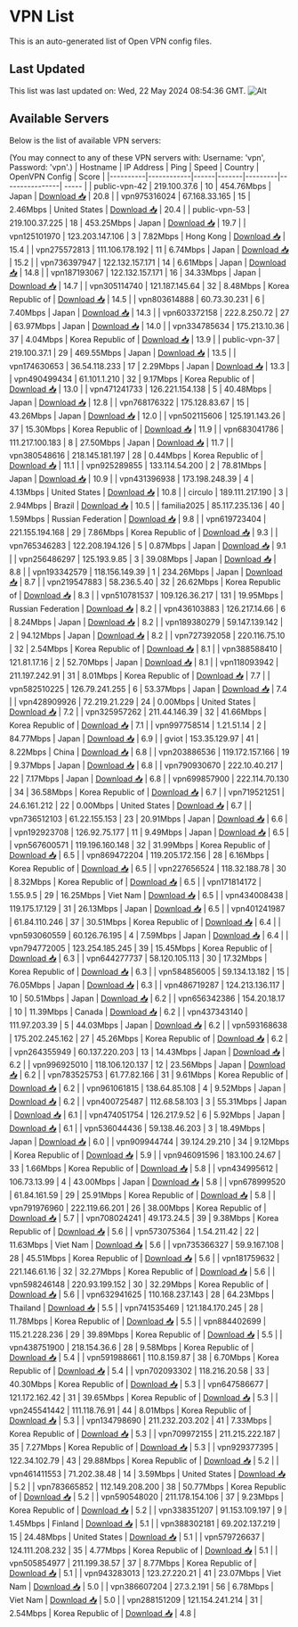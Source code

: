 # VPN List

This is an auto-generated list of Open VPN config files.

## Last Updated

This list was last updated on: Wed, 22 May 2024 08:54:36 GMT.
![Alt](https://repobeats.axiom.co/api/embed/186b98318ef1479477931607c1ad7d823f12451f.svg "Repobeats analytics image")

## Available Servers

Below is the list of available VPN servers:

(You may connect to any of these VPN servers with: Username: 'vpn', Password: 'vpn'.)
| Hostname | IP Address | Ping | Speed | Country | OpenVPN Config | Score |
|----------|------------|------|-------|---------|----------------| ----- |
| public-vpn-42 | 219.100.37.6 | 10 | 454.76Mbps | Japan | [Download 📥](./configs/server_0_JP.ovpn) | 20.8 |
| vpn975316024 | 67.168.33.165 | 15 | 2.46Mbps | United States | [Download 📥](./configs/server_1_US.ovpn) | 20.4 |
| public-vpn-53 | 219.100.37.225 | 18 | 453.25Mbps | Japan | [Download 📥](./configs/server_2_JP.ovpn) | 19.7 |
| vpn125101970 | 123.203.147.106 | 3 | 7.82Mbps | Hong Kong | [Download 📥](./configs/server_3_HK.ovpn) | 15.4 |
| vpn275572813 | 111.106.178.192 | 11 | 6.74Mbps | Japan | [Download 📥](./configs/server_4_JP.ovpn) | 15.2 |
| vpn736397947 | 122.132.157.171 | 14 | 6.61Mbps | Japan | [Download 📥](./configs/server_5_JP.ovpn) | 14.8 |
| vpn187193067 | 122.132.157.171 | 16 | 34.33Mbps | Japan | [Download 📥](./configs/server_6_JP.ovpn) | 14.7 |
| vpn305114740 | 121.187.145.64 | 32 | 8.48Mbps | Korea Republic of | [Download 📥](./configs/server_7_KR.ovpn) | 14.5 |
| vpn803614888 | 60.73.30.231 | 6 | 7.40Mbps | Japan | [Download 📥](./configs/server_8_JP.ovpn) | 14.3 |
| vpn603372158 | 222.8.250.72 | 27 | 63.97Mbps | Japan | [Download 📥](./configs/server_9_JP.ovpn) | 14.0 |
| vpn334785634 | 175.213.10.36 | 37 | 4.04Mbps | Korea Republic of | [Download 📥](./configs/server_10_KR.ovpn) | 13.9 |
| public-vpn-37 | 219.100.37.1 | 29 | 469.55Mbps | Japan | [Download 📥](./configs/server_11_JP.ovpn) | 13.5 |
| vpn174630653 | 36.54.118.233 | 17 | 2.29Mbps | Japan | [Download 📥](./configs/server_12_JP.ovpn) | 13.3 |
| vpn490499434 | 61.101.1.210 | 32 | 9.17Mbps | Korea Republic of | [Download 📥](./configs/server_13_KR.ovpn) | 13.0 |
| vpn471241733 | 126.221.154.138 | 5 | 40.48Mbps | Japan | [Download 📥](./configs/server_14_JP.ovpn) | 12.8 |
| vpn768176322 | 175.128.83.67 | 15 | 43.26Mbps | Japan | [Download 📥](./configs/server_15_JP.ovpn) | 12.0 |
| vpn502115606 | 125.191.143.26 | 37 | 15.30Mbps | Korea Republic of | [Download 📥](./configs/server_16_KR.ovpn) | 11.9 |
| vpn683041786 | 111.217.100.183 | 8 | 27.50Mbps | Japan | [Download 📥](./configs/server_17_JP.ovpn) | 11.7 |
| vpn380548616 | 218.145.181.197 | 28 | 0.44Mbps | Korea Republic of | [Download 📥](./configs/server_18_KR.ovpn) | 11.1 |
| vpn925289855 | 133.114.54.200 | 2 | 78.81Mbps | Japan | [Download 📥](./configs/server_19_JP.ovpn) | 10.9 |
| vpn431396938 | 173.198.248.39 | 4 | 4.13Mbps | United States | [Download 📥](./configs/server_20_US.ovpn) | 10.8 |
| circulo | 189.111.217.190 | 3 | 2.94Mbps | Brazil | [Download 📥](./configs/server_21_BR.ovpn) | 10.5 |
| familia2025 | 85.117.235.136 | 40 | 1.59Mbps | Russian Federation | [Download 📥](./configs/server_22_RU.ovpn) | 9.8 |
| vpn619723404 | 221.155.194.168 | 29 | 7.86Mbps | Korea Republic of | [Download 📥](./configs/server_23_KR.ovpn) | 9.3 |
| vpn765346283 | 122.208.194.126 | 5 | 0.87Mbps | Japan | [Download 📥](./configs/server_24_JP.ovpn) | 9.1 |
| vpn256486297 | 125.193.9.85 | 3 | 39.08Mbps | Japan | [Download 📥](./configs/server_25_JP.ovpn) | 8.8 |
| vpn193342579 | 118.156.149.39 | 1 | 234.26Mbps | Japan | [Download 📥](./configs/server_26_JP.ovpn) | 8.7 |
| vpn219547883 | 58.236.5.40 | 32 | 26.62Mbps | Korea Republic of | [Download 📥](./configs/server_27_KR.ovpn) | 8.3 |
| vpn510781537 | 109.126.36.217 | 131 | 19.95Mbps | Russian Federation | [Download 📥](./configs/server_28_RU.ovpn) | 8.2 |
| vpn436103883 | 126.217.14.66 | 6 | 8.24Mbps | Japan | [Download 📥](./configs/server_29_JP.ovpn) | 8.2 |
| vpn189380279 | 59.147.139.142 | 2 | 94.12Mbps | Japan | [Download 📥](./configs/server_30_JP.ovpn) | 8.2 |
| vpn727392058 | 220.116.75.10 | 32 | 2.54Mbps | Korea Republic of | [Download 📥](./configs/server_31_KR.ovpn) | 8.1 |
| vpn388588410 | 121.81.17.16 | 2 | 52.70Mbps | Japan | [Download 📥](./configs/server_32_JP.ovpn) | 8.1 |
| vpn118093942 | 211.197.242.91 | 31 | 8.01Mbps | Korea Republic of | [Download 📥](./configs/server_33_KR.ovpn) | 7.7 |
| vpn582510225 | 126.79.241.255 | 6 | 53.37Mbps | Japan | [Download 📥](./configs/server_34_JP.ovpn) | 7.4 |
| vpn428909926 | 72.219.21.229 | 24 | 0.00Mbps | United States | [Download 📥](./configs/server_35_US.ovpn) | 7.2 |
| vpn325957262 | 211.44.146.39 | 32 | 41.66Mbps | Korea Republic of | [Download 📥](./configs/server_36_KR.ovpn) | 7.1 |
| vpn997758514 | 1.21.51.14 | 2 | 84.77Mbps | Japan | [Download 📥](./configs/server_37_JP.ovpn) | 6.9 |
| gviot | 153.35.129.97 | 41 | 8.22Mbps | China | [Download 📥](./configs/server_38_CN.ovpn) | 6.8 |
| vpn203886536 | 119.172.157.166 | 19 | 9.37Mbps | Japan | [Download 📥](./configs/server_39_JP.ovpn) | 6.8 |
| vpn790930670 | 222.10.40.217 | 22 | 7.17Mbps | Japan | [Download 📥](./configs/server_40_JP.ovpn) | 6.8 |
| vpn699857900 | 222.114.70.130 | 34 | 36.58Mbps | Korea Republic of | [Download 📥](./configs/server_41_KR.ovpn) | 6.7 |
| vpn719521251 | 24.6.161.212 | 22 | 0.00Mbps | United States | [Download 📥](./configs/server_42_US.ovpn) | 6.7 |
| vpn736512103 | 61.22.155.153 | 23 | 20.91Mbps | Japan | [Download 📥](./configs/server_43_JP.ovpn) | 6.6 |
| vpn192923708 | 126.92.75.177 | 11 | 9.49Mbps | Japan | [Download 📥](./configs/server_44_JP.ovpn) | 6.5 |
| vpn567600571 | 119.196.160.148 | 32 | 31.99Mbps | Korea Republic of | [Download 📥](./configs/server_45_KR.ovpn) | 6.5 |
| vpn869472204 | 119.205.172.156 | 28 | 6.16Mbps | Korea Republic of | [Download 📥](./configs/server_46_KR.ovpn) | 6.5 |
| vpn227656524 | 118.32.188.78 | 30 | 8.32Mbps | Korea Republic of | [Download 📥](./configs/server_47_KR.ovpn) | 6.5 |
| vpn171814172 | 1.55.9.5 | 29 | 16.25Mbps | Viet Nam | [Download 📥](./configs/server_48_VN.ovpn) | 6.5 |
| vpn434008438 | 119.175.17.129 | 31 | 26.13Mbps | Japan | [Download 📥](./configs/server_49_JP.ovpn) | 6.5 |
| vpn401241987 | 61.84.110.246 | 37 | 30.51Mbps | Korea Republic of | [Download 📥](./configs/server_50_KR.ovpn) | 6.4 |
| vpn593060559 | 60.126.76.195 | 4 | 7.59Mbps | Japan | [Download 📥](./configs/server_51_JP.ovpn) | 6.4 |
| vpn794772005 | 123.254.185.245 | 39 | 15.45Mbps | Korea Republic of | [Download 📥](./configs/server_52_KR.ovpn) | 6.3 |
| vpn644277737 | 58.120.105.113 | 30 | 17.32Mbps | Korea Republic of | [Download 📥](./configs/server_53_KR.ovpn) | 6.3 |
| vpn584856005 | 59.134.13.182 | 15 | 76.05Mbps | Japan | [Download 📥](./configs/server_54_JP.ovpn) | 6.3 |
| vpn486719287 | 124.213.136.117 | 10 | 50.51Mbps | Japan | [Download 📥](./configs/server_55_JP.ovpn) | 6.2 |
| vpn656342386 | 154.20.18.17 | 10 | 11.39Mbps | Canada | [Download 📥](./configs/server_56_CA.ovpn) | 6.2 |
| vpn437343140 | 111.97.203.39 | 5 | 44.03Mbps | Japan | [Download 📥](./configs/server_57_JP.ovpn) | 6.2 |
| vpn593168638 | 175.202.245.162 | 27 | 45.26Mbps | Korea Republic of | [Download 📥](./configs/server_58_KR.ovpn) | 6.2 |
| vpn264355949 | 60.137.220.203 | 13 | 14.43Mbps | Japan | [Download 📥](./configs/server_59_JP.ovpn) | 6.2 |
| vpn996925010 | 118.106.120.137 | 12 | 23.56Mbps | Japan | [Download 📥](./configs/server_60_JP.ovpn) | 6.2 |
| vpn783525753 | 61.77.82.166 | 31 | 9.61Mbps | Korea Republic of | [Download 📥](./configs/server_61_KR.ovpn) | 6.2 |
| vpn961061815 | 138.64.85.108 | 4 | 9.52Mbps | Japan | [Download 📥](./configs/server_62_JP.ovpn) | 6.2 |
| vpn400725487 | 112.68.58.103 | 3 | 55.31Mbps | Japan | [Download 📥](./configs/server_63_JP.ovpn) | 6.1 |
| vpn474051754 | 126.217.9.52 | 6 | 5.92Mbps | Japan | [Download 📥](./configs/server_64_JP.ovpn) | 6.1 |
| vpn536044436 | 59.138.46.203 | 3 | 18.49Mbps | Japan | [Download 📥](./configs/server_65_JP.ovpn) | 6.0 |
| vpn909944744 | 39.124.29.210 | 34 | 9.12Mbps | Korea Republic of | [Download 📥](./configs/server_66_KR.ovpn) | 5.9 |
| vpn946091596 | 183.100.24.67 | 33 | 1.66Mbps | Korea Republic of | [Download 📥](./configs/server_67_KR.ovpn) | 5.8 |
| vpn434995612 | 106.73.13.99 | 4 | 43.00Mbps | Japan | [Download 📥](./configs/server_68_JP.ovpn) | 5.8 |
| vpn678999520 | 61.84.161.59 | 29 | 25.91Mbps | Korea Republic of | [Download 📥](./configs/server_69_KR.ovpn) | 5.8 |
| vpn791976960 | 222.119.66.201 | 26 | 38.00Mbps | Korea Republic of | [Download 📥](./configs/server_70_KR.ovpn) | 5.7 |
| vpn708024241 | 49.173.24.5 | 39 | 9.38Mbps | Korea Republic of | [Download 📥](./configs/server_71_KR.ovpn) | 5.6 |
| vpn573075364 | 1.54.211.42 | 22 | 11.63Mbps | Viet Nam | [Download 📥](./configs/server_72_VN.ovpn) | 5.6 |
| vpn735366327 | 59.9.167.108 | 28 | 45.51Mbps | Korea Republic of | [Download 📥](./configs/server_73_KR.ovpn) | 5.6 |
| vpn181759632 | 221.146.61.16 | 32 | 32.27Mbps | Korea Republic of | [Download 📥](./configs/server_74_KR.ovpn) | 5.6 |
| vpn598246148 | 220.93.199.152 | 30 | 32.29Mbps | Korea Republic of | [Download 📥](./configs/server_75_KR.ovpn) | 5.6 |
| vpn632941625 | 110.168.237.143 | 28 | 64.23Mbps | Thailand | [Download 📥](./configs/server_76_TH.ovpn) | 5.5 |
| vpn741535469 | 121.184.170.245 | 28 | 11.78Mbps | Korea Republic of | [Download 📥](./configs/server_77_KR.ovpn) | 5.5 |
| vpn884402699 | 115.21.228.236 | 29 | 39.89Mbps | Korea Republic of | [Download 📥](./configs/server_78_KR.ovpn) | 5.5 |
| vpn438751900 | 218.154.36.6 | 28 | 9.58Mbps | Korea Republic of | [Download 📥](./configs/server_79_KR.ovpn) | 5.4 |
| vpn591988661 | 110.8.159.87 | 38 | 6.70Mbps | Korea Republic of | [Download 📥](./configs/server_80_KR.ovpn) | 5.4 |
| vpn702093302 | 118.216.20.58 | 33 | 40.30Mbps | Korea Republic of | [Download 📥](./configs/server_81_KR.ovpn) | 5.3 |
| vpn647586677 | 121.172.162.42 | 31 | 39.65Mbps | Korea Republic of | [Download 📥](./configs/server_82_KR.ovpn) | 5.3 |
| vpn245541442 | 111.118.76.91 | 44 | 8.01Mbps | Korea Republic of | [Download 📥](./configs/server_83_KR.ovpn) | 5.3 |
| vpn134798690 | 211.232.203.202 | 41 | 7.33Mbps | Korea Republic of | [Download 📥](./configs/server_84_KR.ovpn) | 5.3 |
| vpn709972155 | 211.215.222.187 | 35 | 7.27Mbps | Korea Republic of | [Download 📥](./configs/server_85_KR.ovpn) | 5.3 |
| vpn929377395 | 122.34.102.79 | 43 | 29.88Mbps | Korea Republic of | [Download 📥](./configs/server_86_KR.ovpn) | 5.2 |
| vpn461411553 | 71.202.38.48 | 14 | 3.59Mbps | United States | [Download 📥](./configs/server_87_US.ovpn) | 5.2 |
| vpn783665852 | 112.149.208.200 | 38 | 50.77Mbps | Korea Republic of | [Download 📥](./configs/server_88_KR.ovpn) | 5.2 |
| vpn590548020 | 211.178.154.106 | 37 | 9.23Mbps | Korea Republic of | [Download 📥](./configs/server_89_KR.ovpn) | 5.2 |
| vpn338351207 | 91.153.109.197 | 9 | 1.45Mbps | Finland | [Download 📥](./configs/server_90_FI.ovpn) | 5.1 |
| vpn388302181 | 69.202.137.219 | 15 | 24.48Mbps | United States | [Download 📥](./configs/server_91_US.ovpn) | 5.1 |
| vpn579726637 | 124.111.208.232 | 35 | 4.77Mbps | Korea Republic of | [Download 📥](./configs/server_92_KR.ovpn) | 5.1 |
| vpn505854977 | 211.199.38.57 | 37 | 8.77Mbps | Korea Republic of | [Download 📥](./configs/server_93_KR.ovpn) | 5.1 |
| vpn943283013 | 123.27.220.21 | 41 | 23.07Mbps | Viet Nam | [Download 📥](./configs/server_94_VN.ovpn) | 5.0 |
| vpn386607204 | 27.3.2.191 | 56 | 6.78Mbps | Viet Nam | [Download 📥](./configs/server_95_VN.ovpn) | 5.0 |
| vpn288151209 | 121.154.241.214 | 31 | 2.54Mbps | Korea Republic of | [Download 📥](./configs/server_96_KR.ovpn) | 4.8 |
